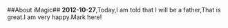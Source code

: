 ##About iMagic##
**2012-10-27**,Today,I am told that I will be a father,That is great.I am very happy.Mark here!
